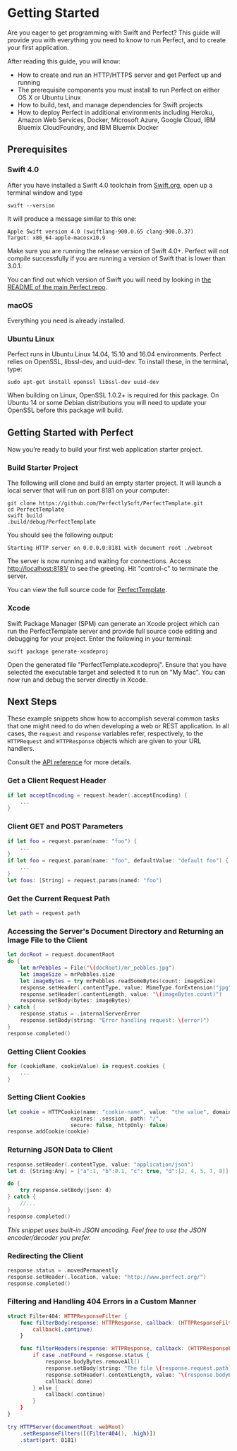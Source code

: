 # Getting Started

Are you eager to get programming with Swift and Perfect? This guide will provide you with everything you need to know to run Perfect, and to create your first application.

After reading this guide, you will know:

- How to create and run an HTTP/HTTPS server and get Perfect up and running
- The prerequisite components you must install to run Perfect on either OS X or Ubuntu Linux
- How to build, test, and manage dependencies for Swift projects
- How to deploy Perfect in additional environments including Heroku, Amazon Web Services, Docker, Microsoft Azure, Google Cloud, IBM Bluemix CloudFoundry, and IBM Bluemix Docker

## Prerequisites

### Swift 4.0

After you have installed a Swift 4.0 toolchain from [Swift.org](https://swift.org/getting-started/), open up a terminal window and type
```
swift --version
```

It will produce a message similar to this one:

```
Apple Swift version 4.0 (swiftlang-900.0.65 clang-900.0.37)
Target: x86_64-apple-macosx10.9
```
Make sure you are running the release version of Swift 4.0+. Perfect will not compile successfully if you are running a version of Swift that is lower than 3.0.1.

You can find out which version of Swift you will need by looking in [the README of the main Perfect repo](https://github.com/PerfectlySoft/Perfect#compatibility-with-swift).

### macOS

Everything you need is already installed.

### Ubuntu Linux

Perfect runs in Ubuntu Linux 14.04, 15.10 and 16.04 environments. Perfect relies on OpenSSL, libssl-dev, and uuid-dev. To install these, in the terminal, type:

```
sudo apt-get install openssl libssl-dev uuid-dev
```

When building on Linux, OpenSSL 1.0.2+ is required for this package. On Ubuntu 14 or some Debian distributions you will need to update your OpenSSL before this package will build.

## Getting Started with Perfect

Now you’re ready to build your first web application starter project.

### Build Starter Project

The following will clone and build an empty starter project. It will launch a local server that will run on port 8181 on your computer:

```
git clone https://github.com/PerfectlySoft/PerfectTemplate.git
cd PerfectTemplate
swift build
.build/debug/PerfectTemplate
```

You should see the following output:

```
Starting HTTP server on 0.0.0.0:8181 with document root ./webroot
```

The server is now running and waiting for connections. Access [http://localhost:8181/](http://127.0.0.1:8181/) to see the greeting. Hit "control-c" to terminate the server.

You can view the full source code for [PerfectTemplate](https://github.com/PerfectlySoft/PerfectTemplate).

### Xcode

Swift Package Manager (SPM) can generate an Xcode project which can run the PerfectTemplate server and provide full source code editing and debugging for your project. Enter the following in your terminal:

```
swift package generate-xcodeproj
```

Open the generated file "PerfectTemplate.xcodeproj". Ensure that you have selected the executable target and selected it to run on "My Mac". You can now run and debug the server directly in Xcode.

## Next Steps

These example snippets show how to accomplish several common tasks that one might need to do when developing a web or REST application. In all cases, the ```request``` and ```response``` variables refer, respectively, to the ```HTTPRequest``` and ```HTTPResponse``` objects which are given to your URL handlers.

Consult the [API reference](https://perfect.org/docs/api.html) for more details.

### Get a Client Request Header

```swift
if let acceptEncoding = request.header(.acceptEncoding) {
	...
}
```

### Client GET and POST Parameters

```swift
if let foo = request.param(name: "foo") {
	...
}
if let foo = request.param(name: "foo", defaultValue: "default foo") {
	...
}
let foos: [String] = request.params(named: "foo")
```

### Get the Current Request Path

```swift
let path = request.path
```

### Accessing the Server's Document Directory and Returning an Image File to the Client

```swift
let docRoot = request.documentRoot
do {
    let mrPebbles = File("\(docRoot)/mr_pebbles.jpg")
    let imageSize = mrPebbles.size
    let imageBytes = try mrPebbles.readSomeBytes(count: imageSize)
    response.setHeader(.contentType, value: MimeType.forExtension("jpg"))
    response.setHeader(.contentLength, value: "\(imageBytes.count)")
    response.setBody(bytes: imageBytes)
} catch {
    response.status = .internalServerError
    response.setBody(string: "Error handling request: \(error)")
}
response.completed()
```

### Getting Client Cookies

```swift
for (cookieName, cookieValue) in request.cookies {
	...
}
```

### Setting Client Cookies

```swift
let cookie = HTTPCookie(name: "cookie-name", value: "the value", domain: nil,
                    expires: .session, path: "/",
                    secure: false, httpOnly: false)
response.addCookie(cookie)
```

### Returning JSON Data to Client

```swift
response.setHeader(.contentType, value: "application/json")
let d: [String:Any] = ["a":1, "b":0.1, "c": true, "d":[2, 4, 5, 7, 8]]

do {
    try response.setBody(json: d)
} catch {
    //...
}
response.completed()
```
*This snippet uses built-in JSON encoding. Feel free to use the JSON encoder/decoder you prefer.*

### Redirecting the Client

```swift
response.status = .movedPermanently
response.setHeader(.location, value: "http://www.perfect.org/")
response.completed()
```

### Filtering and Handling 404 Errors in a Custom Manner

```swift
struct Filter404: HTTPResponseFilter {
	func filterBody(response: HTTPResponse, callback: (HTTPResponseFilterResult) -> ()) {
		callback(.continue)
	}

	func filterHeaders(response: HTTPResponse, callback: (HTTPResponseFilterResult) -> ()) {
		if case .notFound = response.status {
			response.bodyBytes.removeAll()
			response.setBody(string: "The file \(response.request.path) was not found.")
			response.setHeader(.contentLength, value: "\(response.bodyBytes.count)")
			callback(.done)
		} else {
			callback(.continue)
		}
	}
}

try HTTPServer(documentRoot: webRoot)
	.setResponseFilters([(Filter404(), .high)])
	.start(port: 8181)
```
